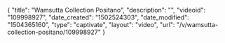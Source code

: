 {
    "title": "Wamsutta Collection Positano",
    "description": "",
    "videoid": "109998927",
    "date_created": "1502524303",
    "date_modified": "1504365160",
    "type": "captivate",
    "layout": "video",
    "url": "\/v\/wamsutta-collection-positano\/109998927"
}